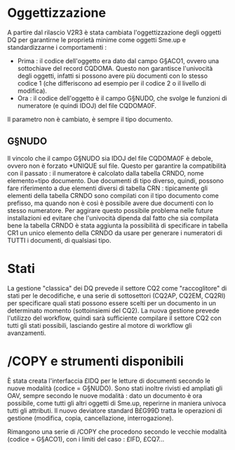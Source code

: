 # Oggettizzazione

A partire dal rilascio V2R3 è stata cambiata l'oggettizzazione degli oggetti DQ per garantirne le proprietà minime come oggetti Sme.up e standardizzarne i comportamenti : 
 * Prima :  il codice dell'oggetto era dato dal campo G§ACO1, ovvero una sottochiave del record CQDOMA. Questo non garantisce l'univocità degli oggetti, infatti si possono avere più documenti con lo stesso codice 1 (che differiscono ad esempio per il codice 2 o il livello di modifica).
 * Ora :  il codice dell'oggetto è il campo G§NUDO, che svolge le funzioni di numeratore (e quindi IDOJ) del file CQDOMA0F.

Il parametro non è cambiato, è sempre il tipo documento.

## G§NUDO
Il vincolo che il campo G§NUDO sia IDOJ del file CQDOMA0F è debole, ovvero non è forzato *UNIQUE sul file.
Questo per garantire la compatibilità con il passato :  il numeratore è calcolato dalla tabella CRNDO, nome elemento=tipo documento.
Due documenti di tipo diverso, quindi, possono fare riferimento a due elementi diversi di tabella CRN :  tipicamente gli elementi della tabella CRNDO sono compilati con il tipo documento come prefisso, ma quando non è così è possibile avere due documenti con lo stesso numeratore.
Per aggirare questo possibile problema nelle future installazioni ed evitare che l'univocità dipenda dal fatto che sia compilata bene la tabella CRNDO è stata aggiunta la possibilità di specificare in tabella CR1 un unico elemento della CRNDO da usare per generare i numeratori di TUTTI i documenti, di qualsiasi tipo.

# Stati
La gestione "classica" dei DQ prevede il settore CQ2 come "raccoglitore" di stati per le decodifiche, e una serie di sottosettori (CQ2AP, CQ2EM, CQ2RI) per specificare quali stati possono essere scelti per un documento in un determinato momento (sottoinsiemi del CQ2).
La nuova gestione prevede l'utilizzo del workflow, quindi sarà sufficiente compilare il settore CQ2 con tutti gli stati possibili, lasciando gestire al motore di workflow gli avanzamenti.

# /COPY e strumenti disponibili
È stata creata l'interfaccia £IDQ per le letture di documenti secondo le nuove modalità (codice = G§NUDO).
Sono stati inoltre rivisti ed ampliati gli OAV, sempre secondo le nuove modalità :  dato un documento è ora possibile, come tutti gli altri oggetti di Sme.up, reperirne in maniera univoca tutti gli attributi.
Il nuovo deviatore standard B£G99D tratta le operazioni di gestione (modifica, copia, cancellazione, interrogazione).

Rimangono una serie di /COPY che procedono secondo le vecchie modalità (codice = G§ACO1), con i limiti del caso :  £IFD, £CQ7...
